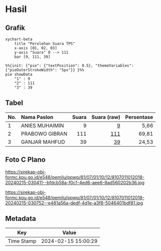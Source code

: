 # Hasil

## Grafik

```mermaid
xychart-beta
    title "Perolehan Suara TPS"
    x-axis [01, 02, 03]
    y-axis "Suara" 0 --> 111
    bar [9, 111, 39]
```

```mermaid
%%{init: {"pie": {"textPosition": 0.5}, "themeVariables": {"pieOuterStrokeWidth": "5px"}} }%%
pie showData
    "1" : 9
    "2" : 111
    "3" : 39
```

## Tabel

| No. | Nama Paslon    | Suara | Suara (raw) | Persentase |
|:--- |:-------------- | -----:| -----------:| ----------:|
| 1   | ANIES MUHAIMIN | 9     | [9][p-1]    | 5,66       |
| 2   | PRABOWO GIBRAN | 111   | [111][p-2]  | 69,81      |
| 3   | GANJAR MAHFUD  | 39    | [39][p-3]   | 24,53      |


[p-1]: https://github.com/gigit-pemilu/pemilu-2024-81-maluku/blob/main/pilpres/hitung-suara/sub/81-maluku/sub/07-kepulauan-aru/sub/01-pulau-pulau-aru/sub/1012-galai-dubu/sub/018-tps/sub/paslon-1.txt
[p-2]: https://github.com/gigit-pemilu/pemilu-2024-81-maluku/blob/main/pilpres/hitung-suara/sub/81-maluku/sub/07-kepulauan-aru/sub/01-pulau-pulau-aru/sub/1012-galai-dubu/sub/018-tps/sub/paslon-2.txt
[p-3]: https://github.com/gigit-pemilu/pemilu-2024-81-maluku/blob/main/pilpres/hitung-suara/sub/81-maluku/sub/07-kepulauan-aru/sub/01-pulau-pulau-aru/sub/1012-galai-dubu/sub/018-tps/sub/paslon-3.txt

## Foto C Plano

https://sirekap-obj-formc.kpu.go.id/e548/pemilu/ppwp/81/07/01/10/12/8107011012018-20240215-030411--bfdcb58a-f0c1-4ed6-aee6-8ad560202b36.jpg

https://sirekap-obj-formc.kpu.go.id/e548/pemilu/ppwp/81/07/01/10/12/8107011012018-20240215-030752--e481a56a-dedf-4d1e-a3f8-5046401bdf81.jpg


## Metadata

| Key        | Value               |
| ---------- | ------------------- |
| Time Stamp | 2024-02-15 15:00:29 |



